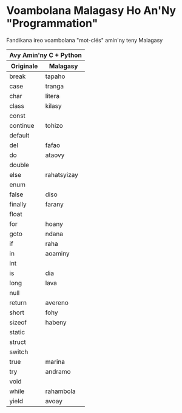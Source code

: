 # Voambolana Malagasy Ho An'Ny "Programmation"

Fandikana ireo voambolana "mot-clés" amin'ny teny Malagasy

<table>
  <thead>
    <tr>
      <th colspan="2">Avy Amin'ny C + Python</th>
    </tr>
    <tr>
      <th>Originale</th>
      <th>Malagasy</th>
    </tr>
  </thead>
  <tbody>
    <tr>
      <td>break</td>
      <td>tapaho</td>
    </tr>
    <tr>
      <td>case</td>
      <td>tranga</td>
    </tr>
    <tr>
      <td>char</td>
      <td>litera</td>
    </tr>
    <tr>
      <td>class</td>
      <td>kilasy</td>
    </tr>
    <tr>
      <td>const</td>
      <td></td>
    </tr>
    <tr>
      <td>continue</td>
      <td>tohizo</td>
    </tr>
    <tr>
      <td>default</td>
      <td></td>
    </tr>
    <tr>
      <td>del</td>
      <td>fafao</td>
    </tr>
    <tr>
      <td>do</td>
      <td>ataovy</td>
    </tr>
    <tr>
      <td>double</td>
      <td></td>
    </tr>
    <tr>
      <td>else</td>
      <td>rahatsyizay</td>
    </tr>
    <tr>
      <td>enum</td>
      <td></td>
    </tr>
    <tr>
      <td>false</td>
      <td>diso</td>
    </tr>
    <tr>
      <td>finally</td>
      <td>farany</td>
    </tr>
    <tr>
      <td>float</td>
      <td></td>
    </tr>
    <tr>
      <td>for</td>
      <td>hoany</td>
    </tr>
    <tr>
      <td>goto</td>
      <td>ndana</td>
    </tr>
    <tr>
      <td>if</td>
      <td>raha</td>
    </tr>
    <tr>
      <td>in</td>
      <td>aoaminy</td>
    </tr>
    <tr>
      <td>int</td>
      <td></td>
    </tr>
    <tr>
      <td>is</td>
      <td>dia</td>
    </tr>
    <tr>
      <td>long</td>
      <td>lava</td>
    </tr>
    <tr>
      <td>null</td>
      <td></td>
    </tr>
    <tr>
      <td>return</td>
      <td>avereno</td>
    </tr>
    <tr>
      <td>short</td>
      <td>fohy</td>
    </tr>
    <tr>
      <td>sizeof</td>
      <td>habeny</td>
    </tr>
    <tr>
      <td>static</td>
      <td></td>
    </tr>
    <tr>
      <td>struct</td>
      <td></td>
    </tr>
    <tr>
      <td>switch</td>
      <td></td>
    </tr>
    <tr>
      <td>true</td>
      <td>marina</td>
    </tr>
    <tr>
      <td>try</td>
      <td>andramo</td>
    </tr>
    <tr>
      <td>void</td>
      <td></td>
    </tr>
    <tr>
      <td>while</td>
      <td>rahambola</td>
    </tr>
    <tr>
      <td>yield</td>
      <td>avoay</td>
    </tr>
  </tbody>
</table>
